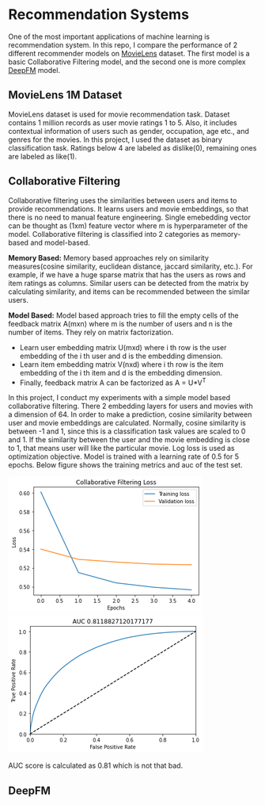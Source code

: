 # Recommendation Systems
One of the most important applications of machine learning is recommendation system. In this repo, I compare the performance of 2 different recommender models on 
[MovieLens](https://www.kaggle.com/datasets/odedgolden/movielens-1m-dataset) dataset. The first model is a basic Collaborative Filtering model, and the second one is more 
complex [DeepFM](https://www.ijcai.org/proceedings/2017/0239.pdf) model.
## MovieLens 1M Dataset
MovieLens dataset is used for movie recommendation task. Dataset contains 1 million records as user movie ratings 1 to 5. Also, it includes contextual information of users such as gender, occupation, age etc., and genres for the movies. In this project, I used the dataset as binary classification task. Ratings below 4 are labeled as dislike(0), remaining ones are labeled as like(1). 
## Collaborative Filtering
Collaborative filtering uses the similarities between users and items to provide recommendations. It learns users and movie embeddings, so that there is no need to manual
feature engineering. Single emebedding vector can be thought as (1xm) feature vector where m is hyperparameter of the model. Collaborative filtering is classified into 2 categories as memory-based and model-based. <br/>

**Memory Based:** Memory based approaches rely on similarity measures(cosine similarity, euclidean distance, jaccard similarity, etc.). For example, if we have a huge sparse matrix that has the users as rows and item ratings as columns. Similar users can be detected from the matrix by calculating similarity, and items can be recommended between the similar users.  <br/>

**Model Based:** Model based approach tries to fill the empty cells of the feedback matrix A(mxn) where m is the number of users and n is the number of items. They rely on matrix factorization.
* Learn user embedding matrix U(mxd) where i th row is the user embedding of the i th user and d is the embedding dimension.
* Learn item embedding matrix V(nxd) where i th row is the item embedding of the i th item and d is the embedding dimension.
* Finally, feedback matrix A can be factorized as A = U*V<sup>T</sup>

In this project, I conduct my experiments with a simple model based collaborative filtering. There 2 embedding layers for users and movies with a dimension of 64. In order to make a prediction, cosine similarity between user and movie embeddings are calculated. Normally, cosine similarity is between -1 and 1, since this is a classification task values are scaled to 0 and 1. If the similarity between the user and the movie embedding is close to 1, that means user will like the particular movie. Log loss is used as optimization objective. Model is trained with a learning rate of 0.5 for 5 epochs. Below figure shows the training metrics and auc of the test set. <br/>

![alt text for screen readers](images/cf-loss.png "Loss")
![alt text for screen readers](images/cf-auc.png "AUC")

AUC score is calculated as 0.81 which is not that bad. 
## DeepFM
